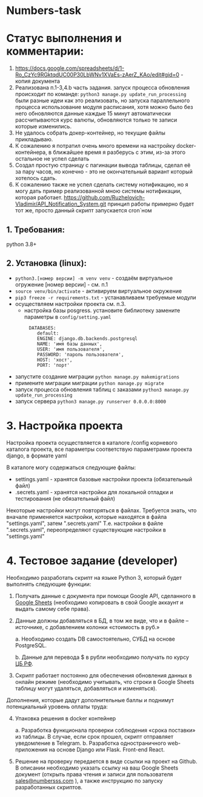 # Numbers-task

# Статус выполнения и комментарии:

1. https://docs.google.com/spreadsheets/d/1-Ro_CzYc9RGktqdUC00P30LbWNv1XVaEs-zAerZ_KAo/edit#gid=0 - копия документа
2. Реализована п.1-3,4.b часть задания. запуск процесса обновления происходит по команде:
   ```python3 manage.py update_run_processing``` были разные идеи как это реализовать, но запуска параллельного процесса использование модуля расписания, хотя можно было без него обновляются данные каждые 15 минут
   автоматически рассчитываются курс валюты, обновляются только те записи которые изменились.
3. Не удалось собрать докер-контейнер, но текущие файлы прикладываю. 
4. К сожалению я потратил очень много времени на настройку docker-контейнера, в ближайшее время я разберусь с этим, из-за этого остальное не успел сделать
5. Создал простую страницу с пагинации вывода таблицы, сделал её за пару часов, но конечно - это не окончательный вариант который хотелось сдать.
6. К сожалению также не успел сделать систему нотификацию, но я могу дать пример реализованной мною системы нотификации, которая работает. https://github.com/Ruzhelovich-Vladimir/API_Notification_System.git принцип работы примерно будет тот же, просто данный скрипт запускается cron`ном

## 1. Требования:

python 3.8+

## 2. Установка (linux):

* ```python3.[номер версии] -m venv venv``` - создаём виртуальное огружение [номер версии] - см. п.1
* ```source venv/bin/activate``` - активируем виртуальное окружение
* ```pip3 freeze -r requirements.txt``` - устанавливаем требуемые модули
* осуществляем настройки проекта см. п.3.
  * настройка базы posgress. установите библиотеку 
    замените параметры в ```config/setting.yaml```
   ```Параметры для PostgresSQL
        DATABASES:
           default:
           ENGINE: django.db.backends.postgresql
           NAME: 'имя базы данных',
           USER: 'имя пользователя',
           PASSWORD: 'пароль пользователя',
           HOST: 'хост',
           PORT: 'порт'
    ```
* запустите создание миграции ```python manage.py makemigrations```
* примените миграции миграции ```python manage.py migrate```
* запуск процесса обновления таблиц с заказами ```python3 manage.py update_run_processing```
* запуск сервера ```python3 manage.py runserver 0.0.0.0:8000```

# 3. Настройка проекта

Настройка проекта осуществляется в каталоге /config корневого каталога проекта, все параметры соответствую параметрами проекта django, в формате yaml

В каталоге могу содержаться следующие файлы:
* settings.yaml - хранятся базовые настройки проекта (обязательный файл)
* .secrets.yaml - хранятся настройки для локальной отладки и тестирования (не обязательный файл)

Некоторые настройки могут повторяться в файлах. Требуется знать, что вначале применяется настройки, которые находятся в файла "settings.yaml", затем ".secrets.yaml"
Т.е. настройки в файле ".secrets.yaml", переопределяют существующие настройки в "settings.yaml" 

# 4. Тестовое задание (developer)

Необходимо разработать скрипт на языке Python 3, который будет выполнять следующие функции:

1. Получать данные с документа при помощи Google API, сделанного в [Google Sheets](https://docs.google.com/spreadsheets/d/1LTejK-Oo7L1bFreBIIcEZnF1W1RCC1s_jos3EuIP0jI/edit?usp=sharing) (необходимо копировать в свой Google аккаунт и выдать самому себе права).
2. Данные должны добавляться в БД, в том же виде, что и в файле –источнике, с добавлением колонки «стоимость в руб.»
    
    a. Необходимо создать DB самостоятельно, СУБД на основе PostgreSQL.
    
    b. Данные для перевода $ в рубли необходимо получать по курсу [ЦБ РФ](https://www.cbr.ru/development/SXML/).
    
3. Скрипт работает постоянно для обеспечения обновления данных в онлайн режиме (необходимо учитывать, что строки в Google Sheets таблицу могут удаляться, добавляться и изменяться).

Дополнения, которые дадут дополнительные баллы и поднимут потенциальный уровень оплаты труда:

4. Упаковка решения в docker контейнер
    
    a. Разработка функционала проверки соблюдения «срока поставки» из таблицы. В случае, если срок прошел, скрипт отправляет уведомление в Telegram.
    b. Разработка одностраничного web-приложения на основе Django или Flask. Front-end React.
    
5. Решение на проверку передается в виде ссылки на проект на Github. В описании необходимо указать ссылку на ваш Google Sheets документ (открыть права чтения и записи для пользователя sales@numbersss.com ), а также инструкцию по запуску разработанных скриптов.